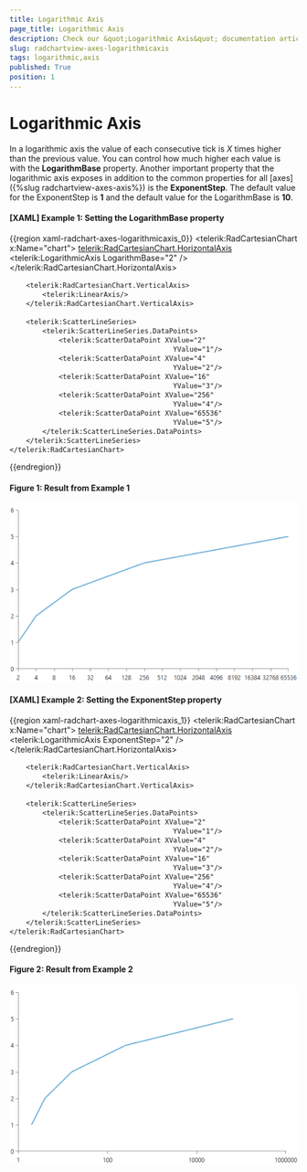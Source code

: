 ```yaml
---
title: Logarithmic Axis
page_title: Logarithmic Axis
description: Check our &quot;Logarithmic Axis&quot; documentation article for the RadChartView WPF control.
slug: radchartview-axes-logarithmicaxis
tags: logarithmic,axis
published: True
position: 1
---
```


# Logarithmic Axis

In a logarithmic axis the value of each consecutive tick is *X* times higher than the previous value. You can control how much higher each value is with the __LogarithmBase__ property. Another important property that the logarithmic axis exposes in addition to the common properties for all [axes]({%slug radchartview-axes-axis%}) is the __ExponentStep__. The default value for the ExponentStep is __1__ and the default value for the LogarithmBase is __10__.

#### __[XAML] Example 1: Setting the LogarithmBase property__

{{region xaml-radchart-axes-logarithmicaxis_0}}
	<telerik:RadCartesianChart x:Name="chart">
		<telerik:RadCartesianChart.HorizontalAxis>
			<telerik:LogarithmicAxis LogarithmBase="2" />
		</telerik:RadCartesianChart.HorizontalAxis>
		
		<telerik:RadCartesianChart.VerticalAxis>
			<telerik:LinearAxis/>
		</telerik:RadCartesianChart.VerticalAxis>
		
		<telerik:ScatterLineSeries>
			<telerik:ScatterLineSeries.DataPoints>
				<telerik:ScatterDataPoint XValue="2"
											YValue="1"/>
				<telerik:ScatterDataPoint XValue="4"
											YValue="2"/>
				<telerik:ScatterDataPoint XValue="16"
											YValue="3"/>
				<telerik:ScatterDataPoint XValue="256"
											YValue="4"/>
				<telerik:ScatterDataPoint XValue="65536"
											YValue="5"/>
			</telerik:ScatterLineSeries.DataPoints>
		</telerik:ScatterLineSeries>
	</telerik:RadCartesianChart>
{{endregion}}

#### Figure 1: Result from Example 1
![LogarithmicAxis with LogarithmBase](images/radchartview-features-axis-logarithmicaxis-logarithmbase.png)

#### __[XAML] Example 2: Setting the ExponentStep property__
{{region xaml-radchart-axes-logarithmicaxis_1}}
	<telerik:RadCartesianChart x:Name="chart">
		<telerik:RadCartesianChart.HorizontalAxis>
			<telerik:LogarithmicAxis ExponentStep="2" />
		</telerik:RadCartesianChart.HorizontalAxis>
		
		<telerik:RadCartesianChart.VerticalAxis>
			<telerik:LinearAxis/>
		</telerik:RadCartesianChart.VerticalAxis>
		
		<telerik:ScatterLineSeries>
			<telerik:ScatterLineSeries.DataPoints>
				<telerik:ScatterDataPoint XValue="2"
											YValue="1"/>
				<telerik:ScatterDataPoint XValue="4"
											YValue="2"/>
				<telerik:ScatterDataPoint XValue="16"
											YValue="3"/>
				<telerik:ScatterDataPoint XValue="256"
											YValue="4"/>
				<telerik:ScatterDataPoint XValue="65536"
											YValue="5"/>
			</telerik:ScatterLineSeries.DataPoints>
		</telerik:ScatterLineSeries>
	</telerik:RadCartesianChart>
{{endregion}}

#### Figure 2: Result from Example 2
![LogarithmicAxis with ExponentStep](images/radchartview-features-axis-logarithmicaxis-exponentstep.png)